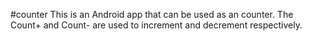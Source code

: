 #counter
This is an Android app that can be used as an counter.
The Count+ and Count- are used to increment and decrement respectively.
